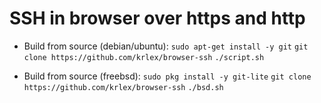 # SSH in browser over https and http
-  Build from source (debian/ubuntu):
`sudo apt-get install -y git`
`git clone https://github.com/krlex/browser-ssh`
`./script.sh`


-  Build from source (freebsd):
`sudo pkg install -y git-lite`
`git clone https://github.com/krlex/browser-ssh`
`./bsd.sh`
